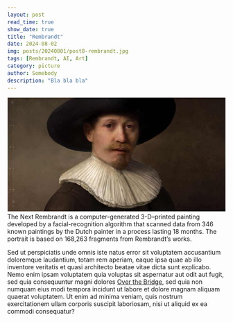 ```yaml
---
layout: post
read_time: true
show_date: true
title: "Rembrandt"
date: 2024-08-02
img: posts/20240801/post8-rembrandt.jpg
tags: [Rembrandt, AI, Art]
category: picture
author: Somebody
description: "Bla bla bla"
---
```


![The next Rembrandt](./assets/img/posts/20240801/post8-rembrandt2.jpg) The Next Rembrandt is a computer-generated 3-D–printed painting developed by a facial-recognition algorithm that scanned data from 346 known paintings by the Dutch painter in a process lasting 18 months. The portrait is based on 168,263 fragments from Rembrandt’s works.

 Sed ut perspiciatis unde omnis iste natus error sit voluptatem accusantium doloremque laudantium, totam rem aperiam, eaque ipsa quae ab illo inventore veritatis et quasi architecto beatae vitae dicta sunt explicabo. Nemo enim ipsam voluptatem quia voluptas sit aspernatur aut odit aut fugit, sed quia consequuntur magni dolores [Over the Bridge](https://overthebridge.org), sed quia non numquam eius modi tempora incidunt ut labore et dolore magnam aliquam quaerat voluptatem. Ut enim ad minima veniam, quis nostrum exercitationem ullam corporis suscipit laboriosam, nisi ut aliquid ex ea commodi consequatur?
